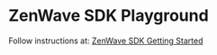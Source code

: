 # ZenWave SDK Playground

Follow instructions at: [ZenWave SDK Getting Started](https://zenwave360.github.io/docs/getting-started/)
